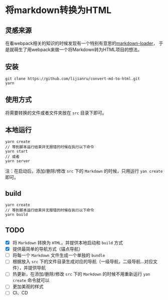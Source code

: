 # 将markdown转换为HTML
## 灵感来源
在看webpack相关的知识的时候发现有一个特别有意思的[markdown-loader](https://github.com/peerigon/markdown-loader)，
于是就萌生了用webpack来做一个将Markdown转为HTML项目的想法。

## 安装
```git
git clone https://github.com/lijianru/convert-md-to-html.git
yarn
```

## 使用方式
将需要转换的文件或者文件夹放在 `src` 目录下即可。

## 本地运行
```
yarn create
// 等到脚本运行结束并无报错的时候在执行以下命令
yarn start
// 或者
yarn server
```
注：在启动后，添加/删除/修改 `src` 下的 `Markdown` 的时候，只用运行 `yan create` 即可。

## build
```
yarn create
// 等到脚本运行结束并无报错的时候在执行以下命令
yarn build
```

## TODO
- [x] 将 `Markdown` 转换为 `HTML`，并提供本地启动和 `build` 方式
- [x] 提供最简单的导航方式（锚点导航）
- [ ] 将每一个 `Markdown` 文件生成一个单独的 `bundle` 
- [ ] 根据放入 `src` 下的文件目录生成对应的导航（一级导航，二级导航...对应文件），并提供导航
- [ ] 热更新，在添加/删除/修改 `src` 下的 `Markdown` 的时候不用重新运行 `yan create` 命令就可以
- [ ] 更加美观的样式
- [ ] CI、CD
